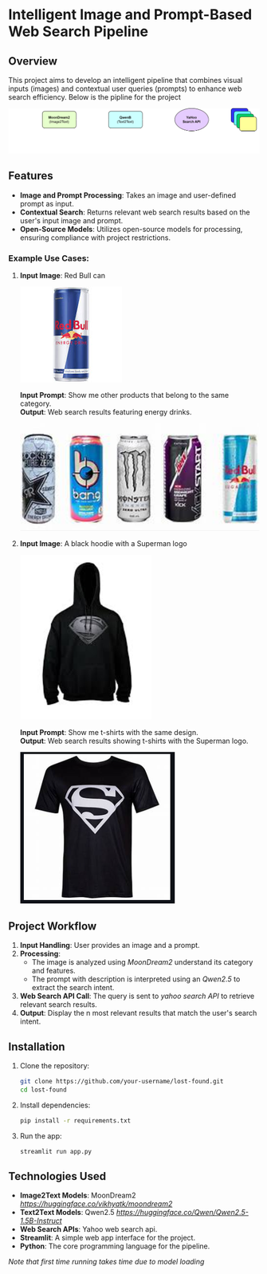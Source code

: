 # Intelligent Image and Prompt-Based Web Search Pipeline

## Overview

This project aims to develop an intelligent pipeline that combines visual inputs (images) and contextual user queries (prompts) to enhance web search efficiency. Below is the pipline for the project


![Logo](./images/flow.png)

## Features

- **Image and Prompt Processing**: Takes an image and user-defined prompt as input.
- **Contextual Search**: Returns relevant web search results based on the user's input image and prompt.
- **Open-Source Models**: Utilizes open-source models for processing, ensuring compliance with project restrictions.

### Example Use Cases:

1. **Input Image**: Red Bull can 

    ![Logo1](./images/RedBull.jpeg)

   **Input Prompt**: Show me other products that belong to the same category.  
   **Output**: Web search results featuring energy drinks.

   ![Logo2](./images/q1.png)


2. **Input Image**: A black hoodie with a Superman logo  

    ![Logo3](./images/superman.png)

   **Input Prompt**: Show me t-shirts with the same design.  
   **Output**: Web search results showing t-shirts with the Superman logo.

   ![Logo4](./images/q2.png)


## Project Workflow

1. **Input Handling**: User provides an image and a prompt.
2. **Processing**:
   - The image is analyzed using *MoonDream2* understand its category and features.
   - The prompt with description is interpreted using an *Qwen2.5* to extract the search intent.
3. **Web Search API Call**: The query is sent to *yahoo search API* to retrieve relevant search results.
4. **Output**: Display the n most relevant results that match the user's search intent.

## Installation

1. Clone the repository:

    ```bash
    git clone https://github.com/your-username/lost-found.git
    cd lost-found
    ```

2. Install dependencies:

    ```bash
    pip install -r requirements.txt
    ```

3. Run the app:

    ```bash
    streamlit run app.py
    ```


## Technologies Used

- **Image2Text Models**: MoonDream2  *https://huggingface.co/vikhyatk/moondream2*
- **Text2Text Models**: Qwen2.5  *https://huggingface.co/Qwen/Qwen2.5-1.5B-Instruct* 
- **Web Search APIs**: Yahoo web search api.
- **Streamlit**: A simple web app interface for  the project.
- **Python**: The core programming language for the pipeline.

*Note that first time running takes time due to model loading*